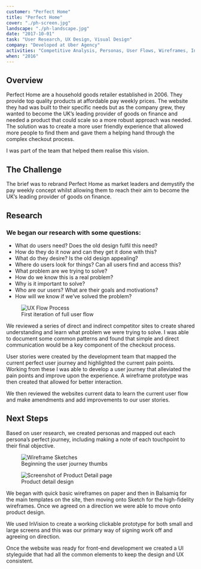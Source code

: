 ```yaml
---
customer: "Perfect Home"
title: "Perfect Home"
cover: "./ph-screen.jpg"
landscape: "./ph-landscape.jpg"
date: "2017-10-01"
task: "User Research, UX Design, Visual Design"
company: "Developed at Uber Agency"
activities: "Competitive Analysis, Personas, User Flows, Wireframes, Interface, Prototype, Style Guide"
when: "2016"
---
```


## Overview
Perfect Home are a household goods retailer established in 2006. They provide top quality products at affordable pay weekly prices. The website they had was built to their specific needs but as the company grew, they wanted to become the UK’s leading provider of goods on finance and needed a product that could scale so a more robust approach was needed.
The solution was to create a more user friendly experience that allowed more people to find them and gave them a helping hand through the complex checkout process.

I was part of the team that helped them realise this vision.

## The Challenge
The brief was to rebrand Perfect Home as market leaders and demystify the pay weekly concept whilst allowing them to reach their aim to become the UK’s leading provider of goods on finance.

## Research
### We began our research with some questions:

* What do users need? Does the old design fulfil this need?
* How do they do it now and can they get it done with this?
* What do they desire? Is the old design appealing?
* Where do users look for things? Can all users find and access this?
* What problem are we trying to solve?
* How do we know this is a real problem?
* Why is it important to solve?
* Who are our users? What are their goals and motivations?
* How will we know if we’ve solved the problem?

<figure class="figure">
  <img src="./ph-uxflow.png" alt="UX Flow Process">
  <figcaption>First iteration of full user flow</figcaption>
</figure>

We reviewed a series of direct and indirect competitor sites to create shared understanding and learn what problem we were trying to solve. I was able to document some common patterns and found that simple and direct communication would be a key component of the checkout process.

User stories were created by the development team that mapped the current perfect user journey and highlighted the current pain points. Working from these I was able to develop a user journey that alleviated the pain points and improve upon the experience. A wireframe prototype was then created that allowed for better interaction.

We then reviewed the websites current data to learn the current user flow and make amendments and add improvements to our user stories.

## Next Steps
Based on user research, we created personas and mapped out each persona’s perfect journey, including making a note of each touchpoint to their final objective.

<section class="figure-container">

  <figure class="figure figure__double">
    <img src="./ph-thumb.jpg" alt="Wireframe Sketches">
    <figcaption>Beginning the user journey thumbs</figcaption>
  </figure>

  <figure class="figure figure__double">
    <img src="./ph-product-detail.jpg" alt="Screenshot of Product Detail page">
    <figcaption>Product detail design</figcaption>
  </figure>

</section>

We began with quick basic wireframes on paper and then in Balsamiq for the main templates on the site, then moving onto
Sketch for the high-fidelity wireframes. Once we agreed on a direction we were able to move onto product design.

We used InVision to create a working clickable prototype for both small and large screens and this was our primary way of signing work off and agreeing on direction.

Once the website was ready for front-end development we created a UI styleguide that had all the common elements to keep the design and UX consistent.
